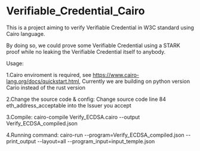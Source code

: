 # Verifiable_Credential_Cairo
This is a project aiming to verify Verifiable Credential in W3C standard using Cairo language.

By doing so, we could prove some Verifiable Credential using a STARK proof while no leaking the Verifiable Credential itself to anybody.

Usage:

1.Cairo enviroment is required, see https://www.cairo-lang.org/docs/quickstart.html, Currently we are building on python version Cario instead of the rust version

2.Change the source code & config: Change source code line 84 eth_address_acceptable into the Issuer you accept

3.Compile: cairo-compile Verify_ECDSA.cairo --output Verify_ECDSA_compiled.json

4.Running command: cairo-run --program=Verify_ECDSA_compiled.json     --print_output --layout=all     --program_input=input_temple.json

